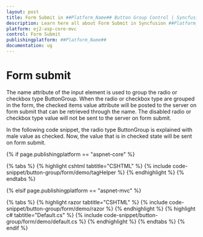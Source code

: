 ```yaml
---
layout: post
title: Form Submit in ##Platform_Name## Button Group Control | Syncfusion
description: Learn here all about Form Submit in Syncfusion ##Platform_Name## Button Group control of Syncfusion Essential JS 2 and more.
platform: ej2-asp-core-mvc
control: Form Submit
publishingplatform: ##Platform_Name##
documentation: ug
---
```



# Form submit

The name attribute of the input element is used to group the radio or checkbox type ButtonGroup. When the radio or checkbox type are grouped in the form, the checked items value attribute will be posted to the server on form submit that can be retrieved through the name. The disabled radio or checkbox type value will not be sent to the server on form submit.

In the following code snippet, the radio type ButtonGroup is explained with male value as checked. Now, the value that is in checked state will be sent on form submit.

{% if page.publishingplatform == "aspnet-core" %}

{% tabs %}
{% highlight cshtml tabtitle="CSHTML" %}
{% include code-snippet/button-group/form/demo/tagHelper %}
{% endhighlight %}
{% endtabs %}

{% elsif page.publishingplatform == "aspnet-mvc" %}

{% tabs %}
{% highlight razor tabtitle="CSHTML" %}
{% include code-snippet/button-group/form/demo/razor %}
{% endhighlight %}
{% highlight c# tabtitle="Default.cs" %}
{% include code-snippet/button-group/form/demo/default.cs %}
{% endhighlight %}
{% endtabs %}
{% endif %}

